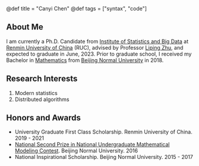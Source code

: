 
@def title = "Canyi Chen"
@def tags = ["syntax", "code"]




## About Me




I am currently a Ph.D. Candidate from [Institute of Statistics and Big Data](http://isbd.ruc.edu.cn/) at [Renmin University of China](https://www.ruc.edu.cn/) (RUC), advised by Professor [Liping Zhu](https://scholar.google.com/citations?user=IRVKAnAAAAAJ&hl=en), and expected to graduate in June, 2023.  Prior to graduate school, I received my Bachelor in [Mathematics](http://math.bnu.edu.cn/) from [Beijing Normal  University](https://www.bnu.edu.cn/) in 2018.

## Research Interests

1. Modern statistics
2. Distributed algorithms

## Honors and Awards

- University Graduate First Class Scholarship. Renmin University of China. 2019 - 2021
- [National Second Prize in National Undergraduate Mathematical Modeling Contest](http://www.mcm.edu.cn/).  Beijing Normal University. 2016
- National Inspirational Scholarship.  Beijing Normal University. 2015 - 2017





